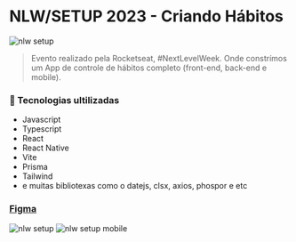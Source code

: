 # NLW/SETUP 2023  -  Criando Hábitos

<img src="https://blogger.googleusercontent.com/img/b/R29vZ2xl/AVvXsEjm8oRzbP8kjAcRzw2FoyMrI57ZV_77dqITVGMx6G5MIimMWMnKNTYRoB-RWUOq6v8L2dH6AUmBBcsF62CE_Hl6P69r5QKIVjxKgWZQ3yjpzGYDcj9-1Rfhd2UUwyQlrkd8xx-fsKNHj9dU9PjO7PvM6zcakW5vVE0Hb48JfyZd2FNt5pRe2YmDZHPS/s1600/Captura%20d6.34.11.png" alt="nlw setup">

> Evento realizado pela Rocketseat, #NextLevelWeek. Onde constrímos um App de controle de hábitos completo (front-end, back-end e mobile).

### 🚀 Tecnologias ultilizadas

  * Javascript
  * Typescript
  * React
  * React Native
  * Vite
  * Prisma
  * Tailwind
  * e muitas bibliotexas como o datejs, clsx, axios, phospor e etc

### [Figma](https://www.figma.com/file/SeDzXEcNmwp5iifN6nx94a/Habits-(i)-(Community)?node-id=6%3A1628&t=tKgppF0t3AHIPBbw-1)

  <img src="https://blogger.googleusercontent.com/img/b/R29vZ2xl/AVvXsEiSP8fyWvL9s0jUxk12ODWGed_pcqF7BW0LOpcybQ5-sh8zaRiyfH7MEo-MXGJlrhR0_k2mLIjm1vs5GcVJojfHpiRRibB00KU-EBQoHggf0Dg75gVFWNvI6kipNtqpDdlV66m7kxkaVmb0VCXJbgr5O40OIEkAYZ0wgpZ5oG5xMjBB6gPl4Rmhn9cq/s1600/Captura%20de%20Tela%202023-01-23%20a%CC%80s%2006.16.46.png" alt="nlw setup">

<img src="https://blogger.googleusercontent.com/img/b/R29vZ2xl/AVvXsEh4IvMKMDCgMYeP6WKa3vYFS_S1DR87K3xkyvlB8hJ8cETxQbLgRugYO6CzS6CLJ4HdPTzxNcipETvlGGDIdUpt5VeBtsa3yE6yTMTbMy0eO2p6nkQAaerAFf3JunRvUYFnKX0TZSDkhohgo0MfK2aK21aI20FmzeIKsd76IbzARydly5FOEKSnLRpP/s1600/Captura%20de%20Tela%202023-01-23%20a%CC%80s%2006.37.39.png" alt="nlw setup mobile">
